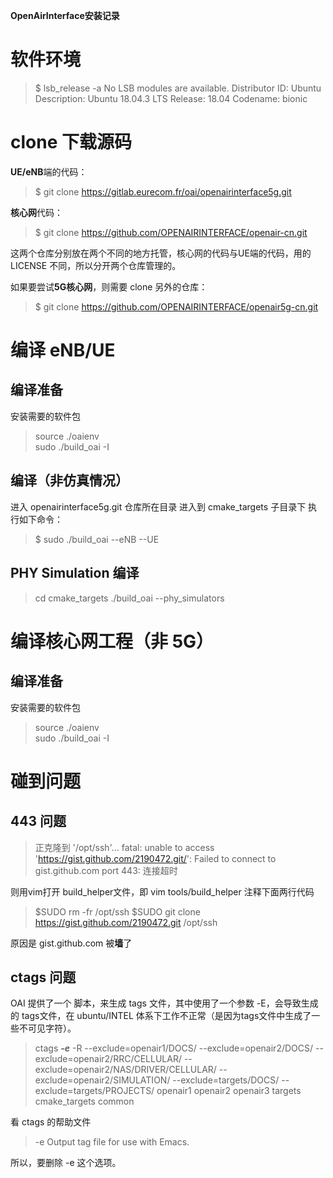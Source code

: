 **OpenAirInterface安装记录**

# 软件环境
>$   lsb_release -a
>No LSB modules are available.
>Distributor ID:	Ubuntu
>Description:	Ubuntu 18.04.3 LTS
>Release:	18.04
>Codename:	bionic



#  clone 下载源码
**UE/eNB**端的代码：
>$ git clone https://gitlab.eurecom.fr/oai/openairinterface5g.git

**核心网**代码： 
>$ git clone https://github.com/OPENAIRINTERFACE/openair-cn.git

这两个仓库分别放在两个不同的地方托管，核心网的代码与UE端的代码，用的 LICENSE 不同，所以分开两个仓库管理的。

如果要尝试**5G核心网**，则需要 clone 另外的仓库：
>$ git clone https://github.com/OPENAIRINTERFACE/openair5g-cn.git

# 编译 eNB/UE
## 编译准备
安装需要的软件包
>source ./oaienv    
>sudo ./build_oai -I

## 编译（非仿真情况）
进入 openairinterface5g.git 仓库所在目录
进入到 cmake_targets 子目录下
执行如下命令：
>$ sudo ./build_oai --eNB --UE

## PHY Simulation 编译
>cd cmake_targets
./build_oai --phy_simulators


# 编译核心网工程（非 5G）
## 编译准备
安装需要的软件包
>source ./oaienv    
>sudo ./build_oai -I


# 碰到问题
## 443 问题
>正克隆到 '/opt/ssh'...
>fatal: unable to access 'https://gist.github.com/2190472.git/': Failed to connect to gist.github.com port 443: 连接超时

则用vim打开 build_helper文件，即 vim tools/build_helper  注释下面两行代码

   >$SUDO rm -fr /opt/ssh
   >$SUDO git clone https://gist.github.com/2190472.git /opt/ssh

   原因是 gist.github.com 被**墙**了

## ctags 问题

OAI 提供了一个 脚本，来生成 tags 文件，其中使用了一个参数  -E，会导致生成的 tags文件，在 ubuntu/INTEL 体系下工作不正常（是因为tags文件中生成了一些不可见字符）。

>ctags ***-e*** -R  --exclude=openair1/DOCS/ --exclude=openair2/DOCS/ --exclude=openair2/RRC/CELLULAR/ --exclude=openair2/NAS/DRIVER/CELLULAR/ --exclude=openair2/SIMULATION/ --exclude=targets/DOCS/ --exclude=targets/PROJECTS/ openair1 openair2 openair3 targets cmake_targets common

看 ctags 的帮助文件
> -e   Output tag file for use with Emacs.

所以，要删除 -e 这个选项。
